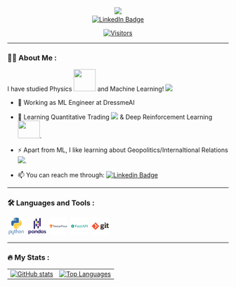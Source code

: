 <div id="header" align="center">
  <img src="https://media.giphy.com/media/v1.Y2lkPTc5MGI3NjExZDVjZDJiOWUyOGUyMzk2OWE1OTZkY2ZmYWUwMDQ4ZTU0ODY2NjQ0NyZjdD1n/iOkpqb0MRjWqtrOKVU/giphy-downsized.gif" width="400"/>
</div>

<div id="badges" align="center">
  <a href="https://www.linkedin.com/in/ibtim/">
    <img src="https://img.shields.io/badge/LinkedIn-blue?logo=linkedin&logoColor=white&style=plastic" alt="LinkedIn Badge"/>
  </a>
  <a>
    
[![Visitors](https://api.visitorbadge.io/api/visitors?path=https%3A%2F%2Fgithub.com%2FIbtisam-Mohammad%2F&label=visits&labelColor=%2337d67a&countColor=%23555555&style=plastic&labelStyle=upper)](https://visitorbadge.io/status?path=https%3A%2F%2Fgithub.com%2FIbtisam-Mohammad%2F)
  </a>
</div>


---
### :man_technologist: About Me :

I have studied Physics <img src="https://media.giphy.com/media/d1zp7XeNrzpWo/giphy.gif" width="50" height="50"/> and Machine Learning! <img src="https://media.giphy.com/media/v1.Y2lkPTc5MGI3NjExZGIzZjNiODhhMmZkZDY2YjY4ZGVkMDVjZDk0NzM3OTczYTY0ZWJmMyZjdD1n/NsBknNwmmWE8WU1q2U/giphy-downsized.gif" width="30">

- :telescope: Working as ML Engineer at DressmeAI

- :seedling: Learning Quantitative Trading <img src="https://media.giphy.com/media/bBhwav1nxQHhXJakIq/giphy.gif" width="30"> & Deep Reinforcement Learning <img src="https://user-images.githubusercontent.com/10624937/42135602-b0335606-7d12-11e8-8689-dd1cf9fa11a9.gif" width="50" height="40">.

- :zap: Apart from ML, I like learning about Geopolitics/Internaltional Relations <img src="https://media.giphy.com/media/v1.Y2lkPTc5MGI3NjExZmQyZTBmZTA1OGU0N2Y3MzdjNTk3OWFiN2IzNGIwZDgzNDA3MWRkZiZjdD1n/SxLR9IWXT8jGT6r0wH/giphy-downsized.gif" width="30">.

- :mailbox: You can reach me through: [![Linkedin Badge](https://img.shields.io/badge/LinkedIn-blue?logo=linkedin&logoColor=white&style=plastic)](https://www.linkedin.com/in/ibtim/)


---

### :hammer_and_wrench: Languages and Tools :
<div>
  <img src="https://github.com/devicons/devicon/blob/master/icons/python/python-original-wordmark.svg" title="python" alt="python" width="40" height="40"/>&nbsp;
  <img src="https://github.com/devicons/devicon/blob/master/icons/pandas/pandas-original-wordmark.svg" title="Pandas" alt="Pandas" width="40" height="40"/>&nbsp;
  <img src="https://github.com/devicons/devicon/blob/master/icons/tensorflow/tensorflow-original-wordmark.svg" title="Tensorflow" alt="Tensorflow" width="40" height="40"/>&nbsp;
  <img src="https://github.com/devicons/devicon/blob/master/icons/fastapi/fastapi-plain-wordmark.svg" title="Fast API" alt="Fast API UI" width="40" height="40"/>&nbsp;
  <img src="https://github.com/devicons/devicon/blob/master/icons/git/git-original-wordmark.svg" title="Git" **alt="Git" width="40" height="40"/>
</div>


---

### :fire: My Stats :
<table>
  <tr>
    <td><a href="https://github.com/Imd"><img src="https://github-readme-stats.vercel.app/api?username=Ibtisam-Mohammad&show_icons=true&bg_color=10,f4cecc,9fc576,8fbb60,7fb249,6fa832,f4cecc" alt="GitHub stats"></a></td>
    <td><a href="https://github.com/Imd"><img src="https://github-readme-stats.vercel.app/api/top-langs/?username=Ibtisam-Mohammad" alt="Top Languages"></a></td>
  </tr>
</table>



<!--
**Ibtisam-Mohammad/Ibtisam-Mohammad** is a ✨ _special_ ✨ repository because its `README.md` (this file) appears on your GitHub profile.
-->
